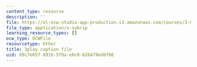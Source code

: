 ```yaml
---
content_type: resource
description: ''
file: https://ol-ocw-studio-app-production.s3.amazonaws.com/courses/3-091-introduction-to-solid-state-chemistry-fall-2018/69c7e65789165f9ae0c8626479ed6f60_CxAkraYlBuE.srt
file_type: application/x-subrip
learning_resource_types: []
ocw_type: OCWFile
resourcetype: Other
title: 3play caption file
uid: 69c7e657-8916-5f9a-e0c8-626479ed6f60
---
```


